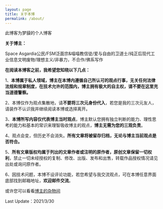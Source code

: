 ```yaml
---
layout: page
title: 关于本博
permalink: /about/
---
```


此博客为梦貘的个人博客

**关于博主：** 

Space Asgardia公民/FSM泛面宗&喵喵教信徒/爱与自由的卫道士/纯正后现代工业信息文明废物/理想主义/非暴力，不合作/佛系写作

**在阅读本博客之前，我希望您知晓以下几点：**

1、**本博属于私人领域，博主在本博内遵循自己所认可的观点行事，无关任何法律法规和规章制度，在技术允许的范围内，博主拥有极大的自主权，请不要在这里充当道德警察。**

2、本博仅作为观点集散地，请**不要将三次元身份代入**，若您是我的三次元友人，请装作不认识我并继续阅读本博或选择离开。

3、**本博所写内容仅代表博主当时观点**，博主默认您拥有独立判断的能力、理性思考的能力和基本的常识来理智吸收博主的观点，**博主无需为您的三观负责**。

4、观点会变，但历史不会消失。**所有文章将被留存归档，无论与博主当前观点是否符合。**

5、**所有文章版权均属于列出的文章作者或注明的原作者，原创文章保留一切权利**，禁止一切未经授权的复制、修改、出版、发布和出售，转载作品授权情况请见出处或询问原作者。

6、因技术问题，本博不设评论功能，若您希望与我交流观点，可在本博任意界面底部找到邮箱地址，**欢迎邮件交流**。

或许您可以看看[博主的杂物间](https://mengmoo.wordpress.com/)

Last Update：2021/3/30
